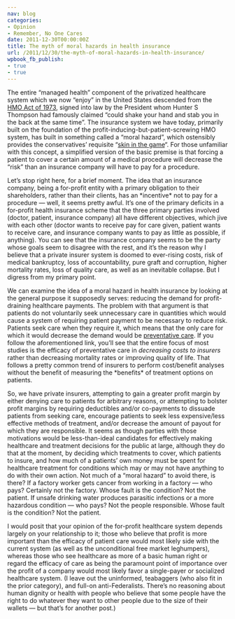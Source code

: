 ```yaml
---
nav: blog
categories:
- Opinion
- Remember, No One Cares
date: 2011-12-30T00:00:00Z
title: The myth of moral hazards in health insurance
url: /2011/12/30/the-myth-of-moral-hazards-in-health-insurance/
wpbook_fb_publish:
- true
- true
---
```


The entire “managed health” component of the privatized healthcare system which we now “enjoy” in the United States descended from the [HMO Act of 1973][1], signed into law by the President whom Hunter S Thompson had famously claimed “could shake your hand and stab you in the back at the same time”. The insurance system we have today, primarily built on the foundation of the profit-inducing-but-patient-screwing HMO system, has built in something called a “moral hazard”, which ostensibly provides the conservatives’ requisite “[skin in the game][2]“. For those unfamiliar with this concept, a simplified version of the basic premise is that forcing a patient to cover a certain amount of a medical procedure will decrease the “risk” than an insurance company will have to pay for a procedure.

 [1]: http://www.presidency.ucsb.edu/ws/index.php?pid=4092
 [2]: http://fdlaction.firedoglake.com/2011/09/27/skin-in-the-game-is-failure-as-a-health-care-cost-control-idea/

Let’s stop right here, for a brief moment. The idea that an insurance company, being a for-profit entity with a primary obligation to their shareholders, rather than their clients, has an \*incentive\* not to pay for a procedure — well, it seems pretty awful. It’s one of the primary deficits in a for-profit health insurance scheme that the three primary parties involved (doctor, patient, insurance company) all have different objectives, which jive with each other (doctor wants to receive pay for care given, patient wants to receive care, and insurance company wants to pay as little as possible, if anything). You can see that the insurance company seems to be the party whose goals seem to disagree with the rest, and it’s the reason why I believe that a private insurer system is doomed to ever-rising costs, risk of medical bankruptcy, loss of accountability, pure graft and corruption, higher mortality rates, loss of quality care, as well as an inevitable collapse. But I digress from my primary point.

We can examine the idea of a moral hazard in health insurance by looking at the general purpose it supposedly serves: reducing the demand for profit-draining healthcare payments. The problem with that argument is that patients do not voluntarily seek unnecessary care in quantities which would cause a system of requiring patient payment to be necessary to reduce risk. Patients seek care when they require it, which means that the only care for which it would decrease the demand would be [preventative care][3]. If you follow the aforementioned link, you’ll see that the entire focus of most studies is the efficacy of preventative care in *decreasing costs to insurers* rather than decreasing mortality rates or improving quality of life. That follows a pretty common trend of insurers to perform cost/benefit analyses without the benefit of measuring the \*benefits\* of treatment options on patients.

 [3]: http://www.nejm.org/doi/full/10.1056/NEJMp0708558

So, we have private insurers, attempting to gain a greater profit margin by either denying care to patients for arbitrary reasons, or attempting to bolster profit margins by requiring deductibles and/or co-payments to dissuade patients from seeking care, encourage patients to seek less expensive/less effective methods of treatment, and/or decrease the amount of payout for which they are responsible. It seems as though parties with those motivations would be less-than-ideal candidates for effectively making healthcare and treatment decisions for the public at large, although they do that at the moment, by deciding which treatments to cover, which patients to insure, and how much of a patients’ own money must be spent for healthcare treatment for conditions which may or may not have anything to do with their own action. Not much of a “moral hazard” to avoid there, is there? If a factory worker gets cancer from working in a factory — who pays? Certainly not the factory. Whose fault is the condition? Not the patient. If unsafe drinking water produces parasitic infections or a more hazardous condition — who pays? Not the people responsible. Whose fault is the condition? Not the patient. 

I would posit that your opinion of the for-profit healthcare system depends largely on your relationship to it; those who believe that profit is more important than the efficacy of patient care would most likely side with the current system (as well as the unconditional free market leghumpers), whereas those who see healthcare as more of a basic human right or regard the efficacy of care as being the paramount point of importance over the profit of a company would most likely favor a single-payer or socialized healthcare system. (I leave out the uninformed, teabaggers (who also fit in the prior category), and full-on anti-Federalists. There’s no reasoning about human dignity or health with people who believe that some people have the right to do whatever they want to other people due to the size of their wallets — but that’s for another post.)
